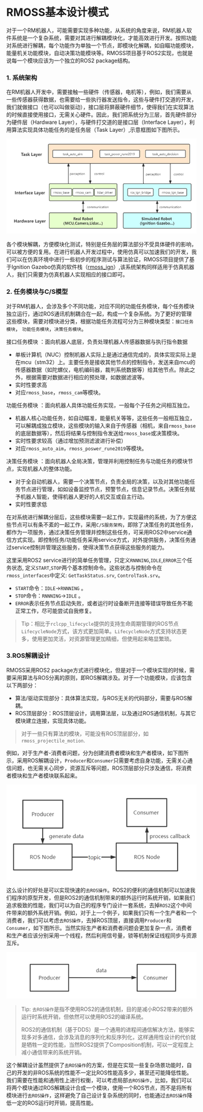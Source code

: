 # RMOSS基本设计模式

对于一个RM机器人，可能需要实现多种功能，从系统的角度来说，RM机器人软件系统是一个复杂系统，需要对其进行解耦模块化，才能高效进行开发。按照功能对系统进行解耦，每个功能作为单独一个节点，即模块化解耦，如自瞄功能模块，能量机关功能模块，自动决策功能模块等。RMOSS项目基于ROS2实现，也就是说每一个模块应该为一个独立的ROS2 package结构。

### 1. 系统架构

在RM机器人开发中，需要接触一些硬件（传感器，电机等），例如，我们需要从一些传感器获得数据，也需要给一些执行器发送指令，这些与硬件打交道的开发，我们就做接口（也可以叫做驱动），接口层将屏蔽硬件细节，使得我们在实现算法的时候直接使用接口，无需关心硬件。因此，我们把系统分为三层，首先硬件部分为硬件层（Hardware Layer），与硬件打交道的是接口层（Interface Layer），利用算法实现具体功能任务的是任务层（Task Layer）,示意框图如下图所示。

![](imgs/rmoss_arch.png)

各个模块解耦，方便模块化测试，特别是任务层的算法部分不受具体硬件的影响，可以被方便的复用。在进行机器人开发过程中，使用仿真可以加速我们的开发，我们可以在仿真环境中进行一些初步的程序测试与算法验证，RMOSS项目提供了基于Ignition Gazebo仿真的软件栈（[rmoss_ign](https://github.com/robomaster-oss/rmoss_ign)）,该系统架构同样适用于仿真机器人，我们只需要为仿真机器人实现相应的接口即可。

### 2. 任务模块与C/S模型

对于RM机器人，会涉及多个不同功能，对应不同的功能任务模块，每个任务模块独立运行，通过ROS通讯机制耦合在一起，构成一个复杂系统。为了更好的管理这些模块，需要对模块进分类，根据功能任务流程可分为三种模块类型：`接口任务模块`， `功能任务模块`，`决策任务模块`。

接口任务模块 ：面向机器人底层，负责处理机器人传感器数据与执行指令数据

* 单板计算机（NUC）控制机器人实际上是通过通信完成的，具体实现实际上是在mcu（stm32）上。主要任务是接收其他节点的控制指令，发送来自mcu的传感器数据（如陀螺仪，电机编码器，裁判系统数据等）给其他节点。除此之外，根据需要对数据进行相应的预处理，如数据滤波等。
* 实时性要求高
* 对应`rmoss_base`，`rmoss_cam`等模块。

功能任务模块 ：面向机器人具体功能任务实现，一般每个子任务之间相互独立。

* 机器人核心功能任务，如自动瞄准，能量机关等等，这些任务一般相互独立，可以解耦成独立模块，这些模块的输入来自于传感器（相机，来自`rmoss_base`的底层数据等），然后将结果与控制指令发送给`rmoss_base`或决策模块。
* 实时性要求较高（通过增加预测滤波进行补偿）
* 对应`rmoss_auto_aim`，`rmoss_poswer_rune2019`等模块。

决策任务模块 ：面向机器人全局决策，管理并利用控制任务与功能任务的模块节点，实现机器人的整体功能。

* 对于全自动机器人，需要一个决策节点，负责全局的决策，以及对其他功能任务节点进行管理，如如设备监控节点，预警节点，信息记录节点。决策任务赋予机器人智能，使得机器人更好的人机交互或自主行动。
* 实时性要求低

在对系统进行解耦分层后，这些模块需要一起工作，实现最终的系统，为了方便这些节点可以有条不紊的一起工作，采用`C/S服务架构`，即除了决策任务的其他任务，都作为一项服务，通过决策任务管理并控制这些任务，可采用ROS2中service通信方式实现。即控制任务/功能任务采用service方式，对外提供服务，决策任务通过service控制并管理这些服务，使得决策节点获得这些服务的能力。

这里采用ROS2 service进行的简单任务管理，只定义`RNNNING`,`IDLE`,`ERROR`三个任务状态, 定义`START`,`STOP`两个基本控制命令。这些状态与控制命令在`rmoss_interfaces`中定义: `GetTaskStatus.srv`, `ControlTask.srv`。

* `START`命令：`IDLE`->`RNNNING` 。
* `STOP`命令：`RNNNING`->`IDLE` 。
* `ERROR`表示任务节点启动失败，或者运行时设备断开连接等错误导致任务不能正常工作，尽可能尝试自我修复。

> Tip：相比于`rclcpp_lifecycle`提供的支持生命周期管理的ROS节点`LifecycleNode`方式，该方式更加简单。`LifecycleNode`方式支持状态更多，使用更加灵活，对资源管理更加精细，但使用起来略显繁琐。

### 3.ROS解耦设计

RMOSS采用ROS2 package方式进行模块化，但是对于一个模块实现的时候，需要采用算法与ROS分离的原则，即ROS解耦涉及。对于一个功能模块，应该包含以下两部分：

* 算法/驱动实现部分：具体算法实现，与ROS无关的代码部分，需要与ROS解耦。
* ROS顶层部分：ROS顶层设计，调用算法层，以及通过ROS通信机制，与其它模块建立连接，实现具体功能。

> 对于一些只有算法的模块，可能没有ROS顶层部分，如`rmoss_projectile_motion`.

例如，对于生产者-消费者问题，分为创建消费者模块和生产者模块，如下图所示，采用ROS解耦设计，`Producer`和`Consumer`只需要考虑自身功能，无需关心通信问题，也无需关心同步，资源互斥等问题，ROS顶层部分只涉及通信，将消费者模块和生产者模块联系起来。

![](imgs/design_with_ros.png)

这么设计的好处是可以实现快速的`去ROS操作`。ROS2的便利的通信机制可以加速我们程序的原型开发，但是ROS2的通信机制带来的额外运行时系统开销，如果我们追求极致的性能，我们可以为自己的程序专门设计一套系统，去掉`ROS2`这个中间件带来的额外系统开销。例如，对于上一个例子，如果我们只有一个生产者和一个消费者，我们可以考虑`去ROS操作`，去掉ROS顶层，直接调用`Producer`和`Consumer`，如下图所示。当然实际生产者和消费者问题会更加复杂一点，消费者和生产者应该分别采用一个线程，然后利用信号量，锁等机制保证线程同步与资源互斥。

![](imgs/design_without_ros.png)

> Tip: `去ROS操作`是指不使用ROS2的通信机制，目的是减小ROS2带来的额外运行时系统开销，但依然可以使用ROS2的编译系统。
>
> ROS2的通信机制（基于DDS）是一个通用的进程间通信解决方法，能够实现多对多通信，会涉及消息的序列化和反序列化，这样通用性设计的代价就是牺牲一定的性能，当然ROS2提供了Composition机制，可以一定程度上减小通信带来的系统开销。

这个解耦设计虽然提供了`去ROS操作`的方案，但是在实现一些复杂场景功能时，自己的开发的非ROS系统的性能不一定比ROS性能高多少，甚至还可能降低性能。我们需要在性能和通用性上进行权衡，可以考虑局部`去ROS操作`，比如，我们可以将两个模块通过ROS解耦设计合成一个模块，使用一个ROS节点，而不是将所有模块进行`去ROS操作`，这样避免了自己设计复杂系统的同时，也能通过`去ROS操作`降低一定的ROS运行时开销，提高性能。
